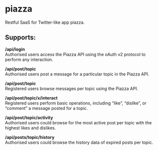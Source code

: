# piazza
Restful SaaS for Twitter-like app piazza.

## Supports:

**/api/login**                  
Authorised users access the Piazza API using the oAuth v2 protocol to perform any interaction.

**/api/post/topic**             
Authorised users post a message for a particular topic in the Piazza API.

**/api/post/topic**             
Registered users browse messages per topic using the Piazza API.

**/api/post/topic/x/interact**  
Registered users perform basic operations, including “like”, “dislike”, or “comment” a message posted for a topic.

**/api/post/topic/activity**    
Authorised users could browse for the most active post per topic with the highest likes and dislikes.

**/api/posts/topic/history**    
Authorised users could browse the history data of expired posts per topic.
